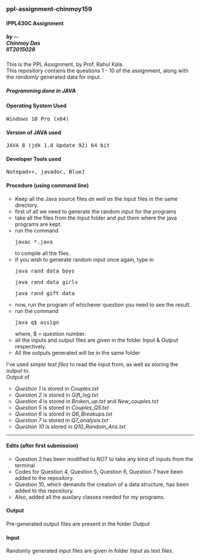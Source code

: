 <h3>ppl-assignment-chinmoy159</h3>
<h4>IPPL430C Assignment</h4>
<h5>by --<br>Chinmoy Das<br>IIT2015028</h5>

This is the PPL Assignment, by Prof. Rahul Kala.<br>
This repository contains the questions 1 - 10 of the assignment, along with the <i>randomly</i> generated data for input.<br>
<h5>Programming done in JAVA</h5>

<h4>Operating System Used</h4>
<pre>Windows 10 Pro (x64)</pre>
<h4>Version of JAVA used</h4>
<pre>JAVA 8 (jdk 1.8 Update 92) 64 bit</pre>
<h4>Developer Tools used</h4>
<pre>Notepad++, javadoc, BlueJ</pre>

<h4>Procedure (using command line)</h4>
<ol style = "list-style-type:circle">
<li>Keep all the Java source files <i> as well as </i> the input files in the same directory.</li>
<li>first of all we need to generate the random input for the programs</li>
<li>take all the files from the <i>Input</i> folder and put them where the java programs are kept.</li>
<li>run the command<pre>javac *.java</pre> to compile all the files.</li>
<li>If you wish to generate random input once again, type in <pre>java rand_data_boys</pre><pre>java rand_data_girls</pre><pre>java rand_gift_data</pre></li>
<li>now, run the program of whichever question you need to see the result.</li>
<li>run the command <pre>java q$_assign</pre>where, $ = question number.</li>
<li>all the inputs and output files are given in the folder <i>Input</i> & <i>Output</i> respectively.</li>
<li>All the outputs generated will be in the same folder</li>
</ol>

I've used <i>simple text files</i> to read the input from, as well as storing the output to.<br>
Output of<ol style = "list-style-type:circle">
<li><i>Question 1</i> is stored in <i>Couples.txt</i></li>
<li><i>Question 2</i> is stored in <i>Gift_log.txt</i></li>
<li><i>Question 4</i> is stored in <i>Broken_up.txt</i> and <i>New_couples.txt</i></li>
<li><i>Question 5</i> is stored in <i>Couples_Q5.txt</i></li>
<li><i>Question 6</i> is stored in <i>Q6_Breakups.txt</i></li>
<li><i>Question 7</i> is stored in <i>Q7_analysis.txt</i></li>
<li><i>Question 10</i> is stored in <i>Q10_Random_Ans.txt</i></li></ol>
<hr />
<h4>Edits (after first submission)</h4>
<ol style = "list-style-type:circle">
<li>Question 2 has been modified to <i>NOT</i> to take any kind of inputs from the terminal</li>
<li>Codes for Question 4, Question 5, Question 6, Question 7 have been added to the repository.</li>
<li>Question 10, which demands the creation of a data structure, has been added to the repository.</li>
<li>Also, added all the auxilary classes needed for my programs.</li>
</ol>
<h4>Output</h4>
Pre-generated output files are present in the folder <i>Output</i>
<h4>Input</h4>
Randomly generated input files are given in folder <i>Input</i> as text files.
